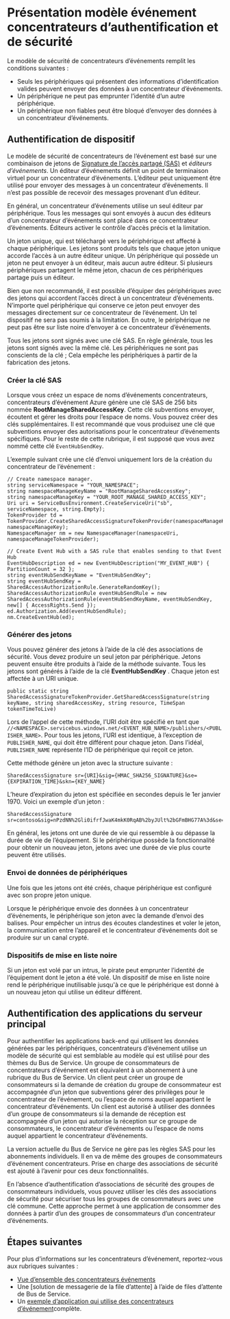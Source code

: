 <properties 
    pageTitle="Vue d’ensemble du modèle de sécurité et d’authentification de concentrateurs d’événement | Microsoft Azure"
    description="Événement concentrateurs d’authentification et de sécurité modèle vue d’ensemble."
    services="event-hubs"
    documentationCenter="na"
    authors="sethmanheim"
    manager="timlt"
    editor="" />
<tags 
    ms.service="event-hubs"
    ms.devlang="na"
    ms.topic="article"
    ms.tgt_pltfrm="na"
    ms.workload="na"
    ms.date="08/16/2016"
    ms.author="sethm;clemensv" />

# <a name="event-hubs-authentication-and-security-model-overview"></a>Présentation modèle événement concentrateurs d’authentification et de sécurité

Le modèle de sécurité de concentrateurs d’événements remplit les conditions suivantes :

- Seuls les périphériques qui présentent des informations d’identification valides peuvent envoyer des données à un concentrateur d’événements.
- Un périphérique ne peut pas emprunter l’identité d’un autre périphérique.
- Un périphérique non fiables peut être bloqué d’envoyer des données à un concentrateur d’événements.

## <a name="device-authentication"></a>Authentification de dispositif

Le modèle de sécurité de concentrateurs de l’événement est basé sur une combinaison de jetons de [Signature de l’accès partagé (SAS)](../service-bus-messaging/service-bus-shared-access-signature-authentication.md) et *éditeurs d’événements*. Un éditeur d’événements définit un point de terminaison virtuel pour un concentrateur d’événements. L’éditeur peut uniquement être utilisé pour envoyer des messages à un concentrateur d’événements. Il n’est pas possible de recevoir des messages provenant d’un éditeur.

En général, un concentrateur d’événements utilise un seul éditeur par périphérique. Tous les messages qui sont envoyés à aucun des éditeurs d’un concentrateur d’événements sont placé dans ce concentrateur d’événements. Éditeurs activer le contrôle d’accès précis et la limitation.

Un jeton unique, qui est téléchargé vers le périphérique est affecté à chaque périphérique. Les jetons sont produits tels que chaque jeton unique accorde l’accès à un autre éditeur unique. Un périphérique qui possède un jeton ne peut envoyer à un éditeur, mais aucun autre éditeur. Si plusieurs périphériques partagent le même jeton, chacun de ces périphériques partage puis un éditeur.

Bien que non recommandé, il est possible d’équiper des périphériques avec des jetons qui accordent l’accès direct à un concentrateur d’événements. N’importe quel périphérique qui conserve ce jeton peut envoyer des messages directement sur ce concentrateur de l’événement. Un tel dispositif ne sera pas soumis à la limitation. En outre, le périphérique ne peut pas être sur liste noire d’envoyer à ce concentrateur d’événements.

Tous les jetons sont signés avec une clé SAS. En règle générale, tous les jetons sont signés avec la même clé. Les périphériques ne sont pas conscients de la clé ; Cela empêche les périphériques à partir de la fabrication des jetons.

### <a name="create-the-sas-key"></a>Créer la clé SAS

Lorsque vous créez un espace de noms d’événements concentrateurs, concentrateurs d’événement Azure génère une clé SAS de 256 bits nommée **RootManageSharedAccessKey**. Cette clé subventions envoyer, écoutent et gérer les droits pour l’espace de noms. Vous pouvez créer des clés supplémentaires. Il est recommandé que vous produisez une clé que subventions envoyer des autorisations pour le concentrateur d’événements spécifiques. Pour le reste de cette rubrique, il est supposé que vous avez nommé cette clé `EventHubSendKey`.

L’exemple suivant crée une clé d’envoi uniquement lors de la création du concentrateur de l’événement :

```
// Create namespace manager.
string serviceNamespace = "YOUR_NAMESPACE";
string namespaceManageKeyName = "RootManageSharedAccessKey";
string namespaceManageKey = "YOUR_ROOT_MANAGE_SHARED_ACCESS_KEY";
Uri uri = ServiceBusEnvironment.CreateServiceUri("sb", serviceNamespace, string.Empty);
TokenProvider td = TokenProvider.CreateSharedAccessSignatureTokenProvider(namespaceManageKeyName, namespaceManageKey);
NamespaceManager nm = new NamespaceManager(namespaceUri, namespaceManageTokenProvider);

// Create Event Hub with a SAS rule that enables sending to that Event Hub
EventHubDescription ed = new EventHubDescription("MY_EVENT_HUB") { PartitionCount = 32 };
string eventHubSendKeyName = "EventHubSendKey";
string eventHubSendKey = SharedAccessAuthorizationRule.GenerateRandomKey();
SharedAccessAuthorizationRule eventHubSendRule = new SharedAccessAuthorizationRule(eventHubSendKeyName, eventHubSendKey, new[] { AccessRights.Send });
ed.Authorization.Add(eventHubSendRule); 
nm.CreateEventHub(ed);
```

### <a name="generate-tokens"></a>Générer des jetons

Vous pouvez générer des jetons à l’aide de la clé des associations de sécurité. Vous devez produire un seul jeton par périphérique. Jetons peuvent ensuite être produits à l’aide de la méthode suivante. Tous les jetons sont générés à l’aide de la clé **EventHubSendKey** . Chaque jeton est affectée à un URI unique.

```
public static string SharedAccessSignatureTokenProvider.GetSharedAccessSignature(string keyName, string sharedAccessKey, string resource, TimeSpan tokenTimeToLive)
```

Lors de l’appel de cette méthode, l’URI doit être spécifié en tant que `//<NAMESPACE>.servicebus.windows.net/<EVENT_HUB_NAME>/publishers/<PUBLISHER_NAME>`. Pour tous les jetons, l’URI est identique, à l’exception de `PUBLISHER_NAME`, qui doit être différent pour chaque jeton. Dans l’idéal, `PUBLISHER_NAME` représente l’ID de périphérique qui reçoit ce jeton.

Cette méthode génère un jeton avec la structure suivante :

```
SharedAccessSignature sr={URI}&sig={HMAC_SHA256_SIGNATURE}&se={EXPIRATION_TIME}&skn={KEY_NAME}
```

L’heure d’expiration du jeton est spécifiée en secondes depuis le 1er janvier 1970. Voici un exemple d’un jeton :

```
SharedAccessSignature sr=contoso&sig=nPzdNN%2Gli0ifrfJwaK4mkK0RqAB%2byJUlt%2bGFmBHG77A%3d&se=1403130337&skn=RootManageSharedAccessKey
```

En général, les jetons ont une durée de vie qui ressemble à ou dépasse la durée de vie de l’équipement. Si le périphérique possède la fonctionnalité pour obtenir un nouveau jeton, jetons avec une durée de vie plus courte peuvent être utilisés.

### <a name="devices-sending-data"></a>Envoi de données de périphériques

Une fois que les jetons ont été créés, chaque périphérique est configuré avec son propre jeton unique.

Lorsque le périphérique envoie des données à un concentrateur d’événements, le périphérique son jeton avec la demande d’envoi des balises. Pour empêcher un intrus des écoutes clandestines et voler le jeton, la communication entre l’appareil et le concentrateur d’événements doit se produire sur un canal crypté.

### <a name="blacklisting-devices"></a>Dispositifs de mise en liste noire

Si un jeton est volé par un intrus, le pirate peut emprunter l’identité de l’équipement dont le jeton a été volé. Un dispositif de mise en liste noire rend le périphérique inutilisable jusqu'à ce que le périphérique est donné à un nouveau jeton qui utilise un éditeur différent.

## <a name="authentication-of-back-end-applications"></a>Authentification des applications du serveur principal

Pour authentifier les applications back-end qui utilisent les données générées par les périphériques, concentrateurs d’événement utilise un modèle de sécurité qui est semblable au modèle qui est utilisé pour des thèmes du Bus de Service. Un groupe de consommateurs de concentrateurs d’événement est équivalent à un abonnement à une rubrique du Bus de Service. Un client peut créer un groupe de consommateurs si la demande de création du groupe de consommateur est accompagnée d’un jeton que subventions gérer des privilèges pour le concentrateur de l’événement, ou l’espace de noms auquel appartient le concentrateur d’événements. Un client est autorisé à utiliser des données d’un groupe de consommateurs si la demande de réception est accompagnée d’un jeton qui autorise la réception sur ce groupe de consommateurs, le concentrateur d’événements ou l’espace de noms auquel appartient le concentrateur d’événements.

La version actuelle du Bus de Service ne gère pas les règles SAS pour les abonnements individuels. Il en va de même des groupes de consommateurs d’événement concentrateurs. Prise en charge des associations de sécurité est ajouté à l’avenir pour ces deux fonctionnalités.

En l’absence d’authentification d’associations de sécurité des groupes de consommateurs individuels, vous pouvez utiliser les clés des associations de sécurité pour sécuriser tous les groupes de consommateurs avec une clé commune. Cette approche permet à une application de consommer des données à partir d’un des groupes de consommateurs d’un concentrateur d’événements.

## <a name="next-steps"></a>Étapes suivantes

Pour plus d’informations sur les concentrateurs d’événement, reportez-vous aux rubriques suivantes :

- [Vue d’ensemble des concentrateurs événements]
- Une [solution de messagerie de la file d’attente] à l’aide de files d’attente de Bus de Service.
- Un [exemple d’application qui utilise des concentrateurs d’événement]complète.

[Vue d’ensemble des concentrateurs événements]: event-hubs-overview.md
[exemple d’application qui utilise des concentrateurs d’événement]: https://code.msdn.microsoft.com/Service-Bus-Event-Hub-286fd097
[file d’attente de la solution de messagerie]: ../service-bus-messaging/service-bus-dotnet-multi-tier-app-using-service-bus-queues.md
 
